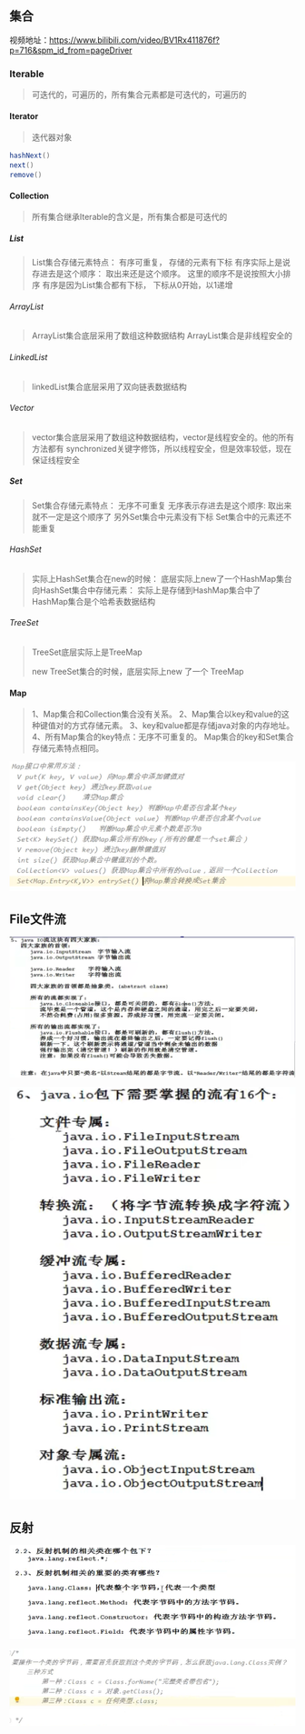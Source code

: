 ## 集合

视频地址：https://www.bilibili.com/video/BV1Rx411876f?p=716&spm_id_from=pageDriver

### Iterable

> 可迭代的，可遍历的，所有集合元素都是可迭代的，可遍历的

#### Iterator

> 迭代器对象

```java
hashNext()
next()
remove()
```



#### Collection

> 所有集合继承Iterable的含义是，所有集合都是可迭代的



##### List

>List集合存储元素特点：
>有序可重复，
>存储的元素有下标
>有序实际上是说存进去是这个顺序：
>取出来还是这个顺序。
>这里的顺序不是说按照大小排序
>有序是因为List集合都有下标，
>下标从0开始，以1递增

###### ArrayList

> ArrayList集合底层采用了数组这种数据结构
> ArrayList集合是非线程安全的

###### LinkedList

> linkedList集合底层采用了双向链表数据结构

###### Vector

> vector集合底层采用了数组这种数据结构，vector是线程安全的。他的所有方法都有 synchronized关键字修饰，所以线程安全，但是效率较低，现在保证线程安全



##### Set

>Set集合存储元素特点：
>无序不可重复
>无序表示存进去是这个顺序:
>取出来就不一定是这个顺序了
>另外Set集合中元素没有下标
>Set集合中的元素还不能重复

###### HashSet

> 实际上HashSet集合在new的时候：
> 底层实际上new了一个HashMap集台
> 向HashSet集合中存储元素：
> 实际上是存储到HashMap集合中了
> HashMap集合是个哈希表数据结构

###### TreeSet

> TreeSet底层实际上是TreeMap
>
> new TreeSet集合的时候，底层实际上new 了一个 TreeMap

#### Map

> 1、Map集合和Collection集合没有关系。
> 2、Map集合以key和value的这种键值对的方式存储元素。
> 3、key和value都是存储java对象的内存地址。
> 4、所有Map集合的key特点：无序不可重复的。
> Map集合的key和Set集合存储元素特点相同。

![image-20220522134511501](JavaSE.assets/image-20220522134511501.png)

## File文件流

![image-20220522200317265](JavaSE.assets/image-20220522200317265.png)

![image-20220522200615838](JavaSE.assets/image-20220522200615838.png)

## 反射

![image-20220525220053042](JavaSE.assets/image-20220525220053042.png)

![image-20220525221746435](JavaSE.assets/image-20220525221746435.png)